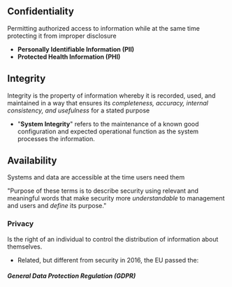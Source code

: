 ## Confidentiality
Permitting authorized access to information while at the same time protecting it from improper disclosure
- **Personally Identifiable Information (PII)**
- **Protected Health Information (PHI)**
## Integrity
Integrity is the property of information whereby it is recorded, used, and maintained in a way that ensures its *completeness, accuracy, internal consistency, and usefulness* for a stated purpose
- "**System Integrity**" refers to the maintenance of a known good configuration and expected operational function as the system processes the information.
## Availability
Systems and data are accessible at the time users need them

"Purpose of these terms is to describe security using relevant and meaningful words that make security more *understandable* to management and users and *define* its purpose."


### Privacy
Is the right of an individual to control the distribution of information about themselves.
- Related, but different from security
in 2016, the EU passed the:
##### General Data Protection Regulation (GDPR)

